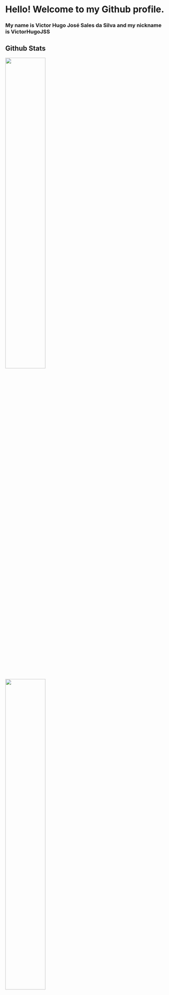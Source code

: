 # Hello! Welcome to my Github profile.
### My name is Victor Hugo José Sales da Silva and my nickname is VictorHugoJSS

## Github Stats
<div>
    <a href="https://github.com/VictorHugoJSS">
    <img loading="lazy" height="50%" src="https://github-readme-stats.vercel.app/api/top-langs/?username=VictorHugoJSS&layout=compact&langs_count=7&theme=dracula"/>
    <img loading="lazy" height="50%" src="https://github-readme-stats.vercel.app/api?username=VictorHugoJSS&show_icons=true&theme=dracula&include_all_commits=true&count_private=true"/>
</div>

## HardSkills

![Python](https://img.shields.io/badge/python-3670A0?style=for-the-badge&logo=python&logoColor=ffdd54)
![C](https://img.shields.io/badge/C-00599C?style=for-the-badge&logo=c&logoColor=white)
![C++](https://img.shields.io/badge/C%2B%2B-00599C?style=for-the-badge&logo=c%2B%2B&logoColor=white)
![Django](https://img.shields.io/badge/django-%23092E20.svg?style=for-the-badge&logo=django&logoColor=white)
![MariaDB](https://img.shields.io/badge/MariaDB-003545?style=for-the-badge&logo=mariadb&logoColor=white)

## Learning
![Rust](https://img.shields.io/badge/rust-000000?style=for-the-badge&logo=rust&logoColor=%23ffff)
![Html5](https://img.shields.io/badge/html5-%23E34F26?style=for-the-badge&logo=html5&logoColor=%23ffff)
![Css](https://img.shields.io/badge/css-%23663399?style=for-the-badge&logo=css&logoColor=%23ffff)



## Contacts
<div>
    <a href="mailto:vh9325862@gmail.com"><img loading="lazy" src="https://img.shields.io/badge/Gmail-D14836?style=for-the-badge&logo=gmail&logoColor=white" target="_blank"></a>
    <a href="https://www.linkedin.com/in/victor-hugo-jos%C3%A9-sales-da-silva-728262266" target="_blank"><img loading="lazy" src="https://img.shields.io/badge/-LinkedIn-%230077B5?style=for-the-badge&logo=linkedin&logoColor=white" target="_blank"></a>
    <a href="https://x.com/VictorHugoJSS" target="_blank"><img loading="lazy" src="https://img.shields.io/twitter/follow/VictorHugoJSS?style=for-the-badge&logo=x
    "></a>
</div>
